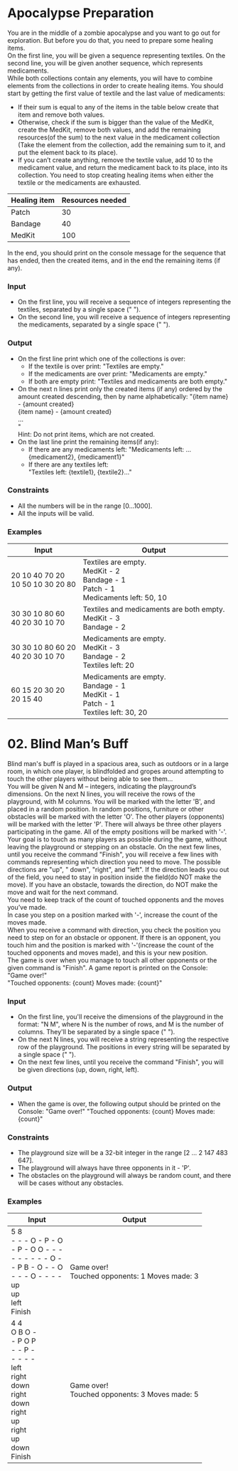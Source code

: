 # Apocalypse Preparation

You are in the middle of a zombie apocalypse and you want to go out for exploration. But before you do that, you need to prepare some healing items.  
On the first line, you will be given a sequence representing textiles. On the second line, you will be given another sequence, which represents medicaments.  
While both collections contain any elements, you will have to combine elements from the collections in order to create healing items. You should start by getting the first value of textile and the last value of medicaments:  
*	If their sum is equal to any of the items in the table below create that item and remove both values. 
*	Otherwise, check if the sum is bigger than the value of the MedKit, create the MedKit, remove both values, and add the remaining resources(of the sum) to the next value in the medicament collection (Take the element from the collection, add the remaining sum to it, and put the element back to its place).
*	If you can’t create anything, remove the textile value, add 10 to the medicament value, and return the medicament back to its place, into its collection. 
You need to stop creating healing items when either the textile or the medicaments are exhausted.  

| Healing item | Resources needed |
| ------------ | ---------------- |
| Patch | 30 |
| Bandage | 40 |
| MedKit | 100 |

In the end, you should print on the console message for the sequence that has ended, then the created items, and in the end the remaining items (if any).
### Input
*	On the first line, you will receive a sequence of integers representing the textiles, separated by a single space (" ").
*	On the second line, you will receive a sequence of integers representing the medicaments, separated by a single space (" ").
### Output
*	On the first line print which one of the collections is over:
    *	If the textile is over print: "Textiles are empty."
    *	If the medicaments are over print: "Medicaments are empty."
    *	If both are empty print: "Textiles and medicaments are both empty."
*	On the next n lines print only the created items (if any) ordered by the amount created descending, then by name alphabetically:
"{item name} - {amount created}  
  {item name} - {amount created}  
…  
"  
Hint: Do not print items, which are not created.  
*	On the last line print the remaining items(if any):
    *	If there are any medicaments left: 
 "Medicaments left: …{medicament2}, {medicament1}"  
    *	If there are any textiles left:  
"Textiles left: {textile1}, {textile2}…"  
### Constraints
*	All the numbers will be in the range [0…1000].
*	All the inputs will be valid.
### Examples

| Input | Output |
| ----- | ------ |
| 20 10 40 70 20<br />10 50 10 30 20 80 | Textiles are empty.<br />MedKit - 2<br />Bandage - 1<br />Patch - 1<br />Medicaments left: 50, 10 |
| 30 30 10 80 60<br />40 20 30 10 70 | Textiles and medicaments are both empty.<br />MedKit - 3<br />Bandage - 2 |
| 30 30 10 80 60 20<br />40 20 30 10 70 | Medicaments are empty.<br />MedKit - 3<br />Bandage - 2<br />Textiles left: 20 |
| 60 15 20 30 20<br />20 15 40 | Medicaments are empty.<br />Bandage - 1<br />MedKit - 1<br />Patch - 1<br />Textiles left: 30, 20 |

# 02. Blind Man’s Buff
Blind man's buff is played in a spacious area, such as outdoors or in a large room, in which one player, is blindfolded and gropes around attempting to touch the other players without being able to see them…  
You will be given N and M – integers, indicating the playground’s dimensions. On the next N lines, you will receive the rows of the playground, with M columns. You will be marked with the letter 'B', and placed in a random position. In random positions, furniture or other obstacles will be marked with the letter 'O'. The other players (opponents) will be marked with the letter 'P'. There will always be three other players participating in the game. All of the empty positions will be marked with '-'.  
Your goal is to touch as many players as possible during the game, without leaving the playground or stepping on an obstacle.
On the next few lines, until you receive the command "Finish", you will receive a few lines with commands representing which direction you need to move. The possible directions are "up", " down", "right", and "left". If the direction leads you out of the field, you need to stay in position inside the field(do NOT make the move). If you have an obstacle, towards the direction, do NOT make the move and wait for the next command.  
You need to keep track of the count of touched opponents and the moves you’ve made.  
In case you step on a position marked with '-', increase the count of the moves made.  
When you receive a command with direction, you check the position you need to step on for an obstacle or opponent. If there is an opponent, you touch him and the position is marked with '-'(increase the count of the touched opponents and moves made), and this is your new position.   
The game is over when you manage to touch all other opponents or the given command is "Finish". A game report is printed on the Console:  
"Game over!"  
"Touched opponents: {count} Moves made: {count}"  

### Input
*	On the first line, you'll receive the dimensions of the playground in the format: "N M", where N is the number of rows, and M is the number of columns. They'll be separated by a single space (" ").
*	On the next N lines, you will receive a string representing the respective row of the playground. The positions in every string will be separated by a single space (" ").  
*	On the next few lines, until you receive the command "Finish", you will be given directions (up, down, right, left).   
### Output
*	When the game is over, the following output should be printed on the Console:
"Game over!"
"Touched opponents: {count} Moves made: {count}"
### Constraints
*	The playground size will be a 32-bit integer in the range [2 … 2 147 483 647].
*	The playground will always have three opponents in it - 'P'.
*	The obstacles on the playground will always be random count, and there will be cases without any obstacles.
### Examples

| Input | Output |
| ----- | ------ |
| 5 8<br />- - - O - P - O<br />- P - O O - - -<br />- - - - - - O -<br />- P B - O - - O<br />- - - O - - - -<br />up<br />up<br />left<br />Finish | Game over!<br />Touched opponents: 1 Moves made: 3 |
| 4 4<br />O B O -<br />- P O P<br />- - P -<br />- - - - <br />left<br />right<br />down<br />right<br />down<br />right<br />up<br />right<br />up<br />down<br />Finish | Game over!<br />Touched opponents: 3 Moves made: 5 |
